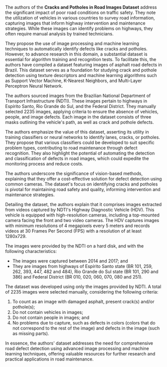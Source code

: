 The authors of the **Cracks and Potholes in Road Images Dataset** address the significant impact of poor road conditions on traffic safety. They note the utilization of vehicles in various countries to survey road information, capturing images that inform highway intervention and maintenance strategies. While these images can identify problems on highways, they often require manual analysis by trained technicians.

They propose the use of image processing and machine learning techniques to automatically identify defects like cracks and potholes. However, to advance research in this domain, a substantial dataset is essential for algorithm training and recognition tests. To facilitate this, the authors have compiled a dataset featuring images of asphalt road defects in Brazil. This dataset serves as a foundation for studying crack and pothole detection using texture descriptors and machine learning algorithms such as Support Vector Machine, K-Nearest Neighbors, and Multi-Layer Perceptron Neural Network.

The authors sourced images from the Brazilian National Department of Transport Infrastructure (NDTI). These images pertain to highways in Espírito Santo, Rio Grande do Sul, and the Federal District. They manually selected 2235 images, applying criteria to ensure the absence of vehicles, people, and image defects. Each image in the dataset consists of three masks outlining the vehicle's path, as well as crack and pothole defects.

The authors emphasize the value of this dataset, asserting its utility in training classifiers or neural networks to identify lanes, cracks, or potholes. They propose that various classifiers could be developed to suit specific problem types, contributing to road maintenance through defect recognition. They also highlight the potential of automating the detection and classification of defects in road images, which could expedite the monitoring process and reduce costs.

The authors underscore the significance of vision-based methods, explaining that they offer a cost-effective solution for defect detection using common cameras. The dataset's focus on identifying cracks and potholes is pivotal for maintaining road safety and quality, informing intervention and maintenance strategies.

Detailing the dataset, the authors explain that it comprises images extracted from videos captured by NDTI's Highway Diagnostic Vehicle (HDV). This vehicle is equipped with high-resolution cameras, including a top-mounted camera facing the front and two video cameras. The HDV captures images with minimum resolutions of 4 megapixels every 5 meters and records videos at 30 Frames Per Second (FPS) with a resolution of at least 1280x729.

The images were provided by the NDTI on a hard disk, and with the following characteristics:

* The images were captured between 2014 and 2017; and
* They are images from highways of Espírito Santo state (BR 101, 259, 262, 393, 447, 482 and 484), Rio Grande do Sul state (BR 101, 290 and 386) and Federal District (BR 010, 020, 060, 070, 080 and 251).

The dataset was developed using only the images provided by NDTI. A total of 2235 images were selected manually, considering the following criteria:

1. To count as an image with damaged asphalt, present crack(s) and/or pothole(s);
2. Do not contain vehicles in images;
3. Do not contain people in images; and
4. No problems due to capture, such as defects in colors (colors that do not correspond to the rest of the image) and defects in the image (such as missing parts).

In essence, the authors' dataset addresses the need for comprehensive road defect detection using advanced image processing and machine learning techniques, offering valuable resources for further research and practical applications in road maintenance.
